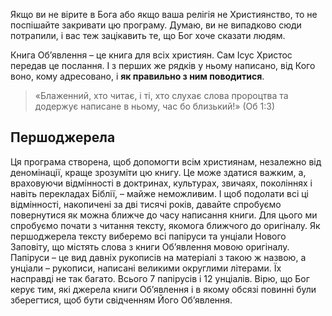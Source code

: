 Якщо ви не вірите в Бога або якщо ваша релігія не Християнство, то не поспішайте закривати цю програму. Думаю, ви не випадково сюди потрапили, і вас теж зацікавить те, що Бог хоче сказати людям.

Книга Об’явлення – це книга для всіх християн. Сам Ісус Христос передав це послання. І з перших же рядків у ньому написано, від Кого воно, кому адресовано, і **як правильно з ним поводитися**.

> «Блаженний, хто читає, і ті, хто слухає слова пророцтва та додержує написане в ньому, час бо близький!» (Об 1:3)

## Першоджерела

Ця програма створена, щоб допомогти всім християнам, незалежно від деномінації, краще зрозуміти цю книгу. Це може здатися важким, а, враховуючи відмінності в доктринах, культурах, звичаях, поколіннях і навіть перекладах Біблії, – майже неможливим. І щоб подолати всі ці відмінності, накопичені за дві тисячі років, давайте спробуємо повернутися як можна ближче до часу написання книги. Для цього ми спробуємо почати з читання тексту, якомога ближчого до оригіналу. Як першоджерела тексту виберемо всі папіруси та унціали Нового Заповіту, що містять слова з книги Об’явлення мовою оригіналу. Папіруси – це вид давніх рукописів на матеріалі з такою ж назвою, а унціали – рукописи, написані великими округлими літерами. Їх насправді не так багато. Всього 7 папірусів і 12 унціалів. Вірю, що Бог керує тим, які джерела книги Об’явлення і в якому обсязі повинні були зберегтися, щоб бути свідченням Його Об’явлення.
